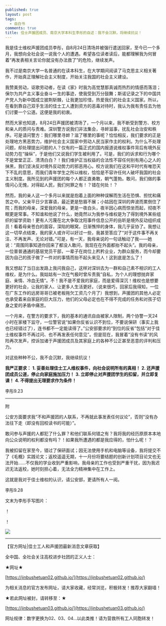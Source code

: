 ```yaml
---
published: true
layout: post
tags:
  - 自白书
comments: true
title: 佳士声援团成员、南京大学本科生李彤的自述：我不会沉默，将继续抗议！
---
```




我是佳士维权声援团成员李彤，自8月24日清场并被强行遣送回家，至今已一个多月，我想向全社会说一说我个人的遭遇。希望各位读者读后，能都理解我为何冒着“再发表相关言论你就没有办法救了”的危险，继续发声。

我不过是南京大学一名普通的在读本科生，在大学期间阅读了马克思主义相关著作，开始真正理解社会主义制度，开始关注我国的社会主义建设。

我赞美劳动，讴歌劳动者，在读《家》时我为高觉慧那真诚而热烈的情感而落泪；保尔为共产主义事业奋斗一生的事迹，使我受到万分鼓舞；斯诺记录之下的中国共产党人为新中国成立披荆斩棘，让我更加珍惜，热爱我们的社会主义国家。所以，在看到靠自己双手生活的佳士工人遭到资方的恶毒对待时，我认为我有责任去为他们讨要一个公道。这便是我的初衷。

然而大家也知道，8月24日声援团被清场了，一个月以来，我不断受到警方、校方和亲人的质问与责难。深圳警方说我们非法集会，寻衅滋事，扰乱社会治安和秩序。可是请问警方：我们哪里寻衅？滋了哪里的事呢？恰恰相反，我们要求的正是处理地方黑恶势力，维护社会主义国家中劳动人民当家作主的权利。为什么不处理问题，却处理提出问题的人？仅有的一篇正式的国内报道说维权事件背后有境外反动势力在“操纵”，于是他们又说我们学生被利用了。可是，我们的诉求和行为哪个不是堂堂正正、清清白白？！我们维护正当权益的合法性不容任何别有用心之人的抹黑，我们坚决反对境外反动势力的邪恶用心。校方说我们在这和平时代有唯恐天下不乱的意思，而我们青年学生之所以维权，恰恰是不容许任何人破坏我国的社会主义制度。我所见到的声援团的每个人都正直勇敢，朝气蓬勃。敢问，我们做的事情问心无愧，对得起人民，我们何罪之有！？错在何处！？

然而，我的亲人这一个多月以来就是抱着上面的种种误解而生活在恐惧、担忧和痛苦之中。父亲平日少言寡语，最近更是愁眉不展；小姑因在深圳的奔波而累倒住了院；而我的母亲，深爱我的母亲，更是一夜白头，夜半因心病而惊坐而起，彻夜不眠更是常事。不知谁和他说了什么，她竟然以为我参与维权是为了得到境外某些组织的留学资助！更有人污蔑在北大争取沈阳事件信息公开的岳昕是境外反动组织成员！看着母亲苍白的面容，深陷的眼窝，日渐憔悴的身体，我几乎妥协了。我想让这一切早点结束，我的家人或许可以好过一些，我甚至答应了“对于这件事不再关注、不再发声、无论对错。”可是，有一天，我母亲说的一句话触动了我——她说：“周围同事知道你回来了都没人敢问，我现在在外面都抬不起头”。我的母亲，一位普普通通的基层党员干部，一辈子在岗位上矜矜业业，为群众服务，而今却要因为自己的孩子做了一件对的事情而抬不起头来见人！这到底是怎么了！

我又想起了当日出发路上我问我自己，这样对深圳去为一群和自己素不相识的工人维权，是为什么。我姑姑有一次在气极时曾斥责我“自私，为个人的理想抛弃家庭、亲情、冷血无情”。不！我不是不爱我的家庭，而是爱得深沉！维权也是想要更好的社会，让我的家人、让更多人生活更好。（说来很巧，回家后我得知，一位在广东工作的远房哥哥已被老板拖欠工资几个月了）我想到，声援团的其他人必定也承受着来自家庭的巨大压力，他们的父母必定也在不得不完成的任务和对孩子切身之爱的矛盾中痛苦。

一个月来，在警方的要求下，我的基本的通讯自由被家人限制，两个协警一天24小时在家楼下监守，一位警官说“如果你反省认识不到位，不要说保研（事实上我也已经错过了），连书都不一定能读得了。”公安部要求的“到位的反省”包括“对于佳士维权事件不再过问、也不再发表任何意见”。但是现在，我冒着“没有书读”的风险再次发声，控诉加诸于声援团成员及其家庭上的各种不公正甚至恶意的评判和压力。

对这些种种不公，我不会沉默，我继续抗议！


**我严正要求：**
**1.	妥善处理佳士工人维权事件，向社会说明所有的真相！**
**2.	还声援团成员公道，停止向家庭施加压力！**
**3.	立即停止对声援团学生的扣留，并立即复课！**
**4.	不得提出无理要求作为条件！**

李彤9.23


---
附

公安方面要求我“不和声援团的人联系，不再就此事发表任何议论”，否则“没有办法往下走（即没有回校读书的可能）”。

敢问参与声援的人都犯了什么罪？和他们联系何错之有？我将我的经历原原本本地向公众说明的权利都没有吗？！如果我所遭遇的都是我应得的，怕什么呢！？

我被扣留在家至今，错过了保研面试；因无法使用手机和电脑等设备，我将提交不了《毛概》实践论文；返校遥遥无期，十一月份将要结题的创新计划项目论文也无法开始……不仅我的学业收到严重影响，我母亲的工作也受到严重干扰，因为我迟迟无法返校，她时刻担心着，无法全力精神集中在工作上。

这就是我对于佳士维权的认识，请公安部，更请所有人一阅。

李彤9.28

文末为李彤手写图片：


！[](https://s1.ax1x.com/2018/10/04/i8P5cT.jpg)

！[](https://api.superbed.cn/pic/5bb5f8fb9dc6d65948eac910)

![](https://api.superbed.cn/pic/5bb5fb129dc6d65948eac913)



---
【官方网址|佳士工人和声援团最新消息文章获取】

全中国、全社会关注高校进步社团的正义人士：

★网址★

[https://jinbushetuan02.github.io/](https://jinbushetuan02.github.io/)

为相关消息的官方发布网址，请大家收藏，经常浏览，积极转发！推荐大家翻墙！

★若此网址被封，请转移至：★

[https://jinbushetuan03.github.io/](https://jinbushetuan03.github.io/)

网址规律：数字更换为02、03、04…以此类推！请为营救所有工人同胞转发！


